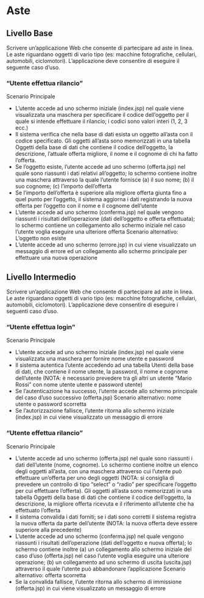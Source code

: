 # Aste

## Livello Base  

Scrivere un’applicazione Web che consente di partecipare ad aste in linea. Le aste riguardano
oggetti di vario tipo (es: macchine fotografiche, cellulari, automobili, ciclomotori). L’applicazione deve
consentire di eseguire il seguente caso d’uso.

### “Utente effettua rilancio”

Scenario Principale
- L’utente accede ad uno schermo iniziale (index.jsp) nel quale viene visualizzata una maschera per
specificare il codice dell’oggetto per il quale si intende effettuare il rilancio; i codici sono valori interi
(1, 2, 3 ecc.)
- Il sistema verifica che nella base di dati esista un oggetto all’asta con il codice specificato. Gli oggetti
all’asta sono memorizzati in una tabella Oggetti  della base di dati che contiene il codice dell’oggetto, la
descrizione, l’attuale offerta migliore, il nome e il cognome di chi ha fatto l’offerta.
- Se l’oggetto esiste, l’utente accede ad uno schermo (offerta.jsp) nel quale sono riassunti i dati relativi
all’oggetto; lo schermo contiene inoltre una maschera attraverso la quale l’utente fornisce (a) il suo
nome; (b) il suo cognome; (c) l’importo dell’offerta
- Se l’importo dell’offerta è superiore alla migliore offerta giunta fino a quel punto per l’oggetto, il
sistema aggiorna i dati registrando la nuova offerta per l’oggetto con il nome e il cognome dell’utente
- L’utente accede ad uno schermo (conferma.jsp) nel quale vengono riassunti i risultati dell’operazione
(dati dell’oggetto e offerta effettuata); lo schermo contiene un collegamento allo schermo iniziale nel
caso l’utente voglia eseguire una ulteriore offerta
Scenario alternativo: L’oggetto non esiste
- L’utente accede ad uno schermo (errore.jsp) in cui viene visualizzato un messaggio di errore ed un
collegamento allo schermo principale per effettuare una nuova operazione
## Livello Intermedio

Scrivere un’applicazione Web che consente di partecipare ad aste in linea. Le aste riguardano
oggetti di vario tipo (es: macchine fotografiche, cellulari, automobili, ciclomotori). L’applicazione deve
consentire di eseguire i seguenti caso d’uso.


### “Utente effettua login”

Scenario Principale
- L’utente accede ad uno schermo iniziale (index.jsp) nel quale viene visualizzata una maschera per
fornire nome utente e password
- Il sistema autentica l’utente accedendo ad una tabella Utenti della base di dati, che contiene il nome
utente, la password, il nome e cognome dell’utente (NOTA: è necessario prevedere tra gli altri un utente
“Mario Rossi” con nome utente utente  e password utente)
- Se l’autenticazione ha successo, l’utente accede allo schermo principale del caso d’uso successivo
(offerta.jsp)
Scenario alternativo: nome utente o password scorretta
- Se l’autorizzazione fallisce, l’utente ritorna allo schermo iniziale (index.jsp) in cui viene visualizzato un
messaggio di errore  
  

### “Utente effettua rilancio”

Scenario Principale
- L’utente accede ad uno schermo (offerta.jsp) nel quale sono riassunti i dati dell’utente (nome,
cognome). Lo schermo contiene inoltre un elenco degli oggetti all’asta, con una maschera attraverso cui
l’utente può effettuare un’offerta per uno degli oggetti (NOTA: si consiglia di prevedere un controllo di
tipo “select” o “radio” per specificare l’oggetto per cui effettuare l’offerta). Gli oggetti all’asta sono
memorizzati in una tabella Oggetti della base di dati che contiene il codice dell’oggetto, la descrizione,
la migliore offerta ricevuta e il riferimento all’utente che ha effettuato l’offerta
- Il sistema convalida i dati forniti; se i dati sono corretti il sistema registra la nuova offerta da parte
dell’utente (NOTA: la nuova offerta deve essere superiore alla precedente)
- L’utente accede ad uno schermo (conferma.jsp) nel quale vengono riassunti i risultati dell’operazione
(dati dell’oggetto e nuova offerta); lo schermo contiene inoltre (a) un collegamento allo schermo iniziale
del caso d’uso (offerta.jsp) nel caso l’utente voglia eseguire una ulteriore operazione; (b) un
collegamento ad uno schermo di uscita (uscita.jsp) attraverso il quale l’utente può abbandonare
l’applicazione
Scenario alternativo: offerta scorretta
- Se la convalida fallisce, l’utente ritorna allo schermo di immissione (offerta.jsp) in cui viene
visualizzato un messaggio di errore
